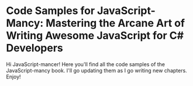 # Code Samples for JavaScript-Mancy: Mastering the Arcane Art of Writing Awesome JavaScript for C\# Developers

Hi JavaScript-mancer! Here you'll find all the code samples of the JavaScript-mancy book. I'll go updating them as I go writing new chapters. Enjoy!


